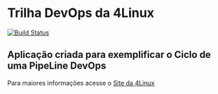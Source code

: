 # Trilha DevOps da 4Linux

<!-- Altere a Flag abaixo com sua URL do Travis -->
[![Build Status](https://travis-ci.org/gabrielalcara/DevOpsLab-HelloWorld.svg?branch=master)](https://travis-ci.org/gabrielalcara/DevOpsLab-HelloWorld)

## Aplicação criada para exemplificar o Ciclo de uma PipeLine DevOps


Para maiores informações acesse o [Site da 4Linux](https://www.4linux.com.br/cursos/devops)
